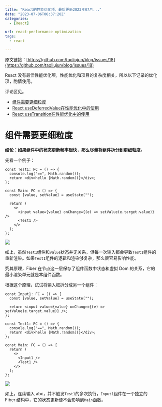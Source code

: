 ```yaml
---
title: "React的性能优化项，最后更新2023年07月..."
date: "2023-07-06T06:37:20Z"
categories:
  - [React]

url: react-performance optimization
tags:
  - react

---
```



原文链接：[https://github.com/taoliujun/blog/issues/18](https://github.com/taoliujun/blog/issues/18)

<!--hexo
---
url: react-performance optimization
tags:
  - react
---
-->

React 没有最佳性能优化项，性能优化和项目的复杂度相关，所以以下记录的优化项，酌情使用。

评论区见。

- [组件需要更细粒度](https://github.com/taoliujun/blog/issues/18#issuecomment-1623078715)
- [React useDeferredValue在性能优化中的使用](https://github.com/taoliujun/blog/issues/20)
- [React useTransition在性能优化中的使用](https://github.com/taoliujun/blog/issues/19)

<!--hexo-->

# 组件需要更细粒度

**结论：如果组件中的状态更新频率很快，那么尽量将组件拆分到更细粒度。**

先看一个例子：

```tsx
const Test1: FC = () => {
  console.log("==", Math.random());
  return <div>hello {Math.random()}</div>;
};

const Main: FC = () => {
  const [value, setValue] = useState("");

  return (
    <>
      <input value={value} onChange={(e) => setValue(e.target.value)} />
      <Test1 />
    </>
  );
};
```

![](https://cdn.jsdelivr.net/gh/taoliujun/static/blog/202307061103775.png)

如上，虽然`Test1`组件和`value`状态并无关系，但每一次输入都会导致`Test1`组件的重新渲染。如果`Test1`组件的逻辑和渲染够复杂，那么很容易影响性能。

究其原理，Fiber 在节点这一层保存了组件函数中状态和虚拟 Dom 的关系，它的最小渲染单元就是本组件函数。

根据这个原理，试试将输入框拆分成另一个组件：

```tsx
const Input1: FC = () => {
  const [value, setValue] = useState("");

  return <input value={value} onChange={(e) => setValue(e.target.value)} />;
};

const Test1: FC = () => {
  console.log("==", Math.random());
  return <div>hello {Math.random()}</div>;
};

const Main: FC = () => {
  return (
    <>
      <Input1 />
      <Test1 />
    </>
  );
};
```

![](https://cdn.jsdelivr.net/gh/taoliujun/static/blog/202307061111086.png)

如上，连续输入 abc，并不触发`Test1`的多次执行，`Input1`组件在一个独立的 Fiber 结构中，它的状态更新便不会影响到`Main`函数。


